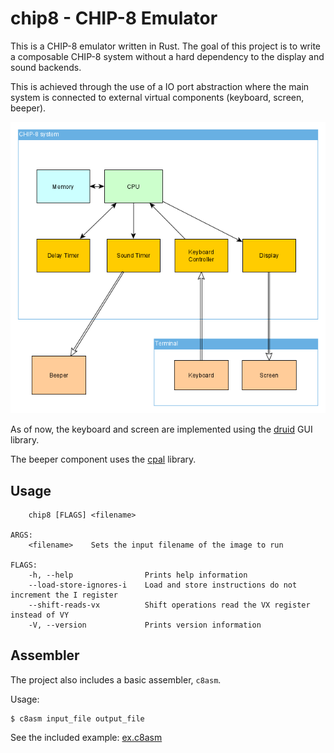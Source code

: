 # chip8 - CHIP-8 Emulator

This is a CHIP-8 emulator written in Rust.
The goal of this project is to write a composable CHIP-8 system without
a hard dependency to the display and sound backends.

This is achieved through the use of a IO port abstraction where the main
system is connected to external virtual components (keyboard, screen, beeper).


![Architecture Diagram](doc/architecture.png)

As of now, the keyboard and screen are implemented using the [druid](https://crates.io/crates/druid) GUI library.

The beeper component uses the [cpal](https://crates.io/crates/cpal) library.

## Usage

        chip8 [FLAGS] <filename>

    ARGS:
        <filename>    Sets the input filename of the image to run
    
    FLAGS:
        -h, --help                Prints help information
        --load-store-ignores-i    Load and store instructions do not increment the I register
        --shift-reads-vx          Shift operations read the VX register instead of VY
        -V, --version             Prints version information

## Assembler

The project also includes a basic assembler, `c8asm`.

Usage:

    $ c8asm input_file output_file

See the included example: [ex.c8asm](examples/ex.c8asm)
